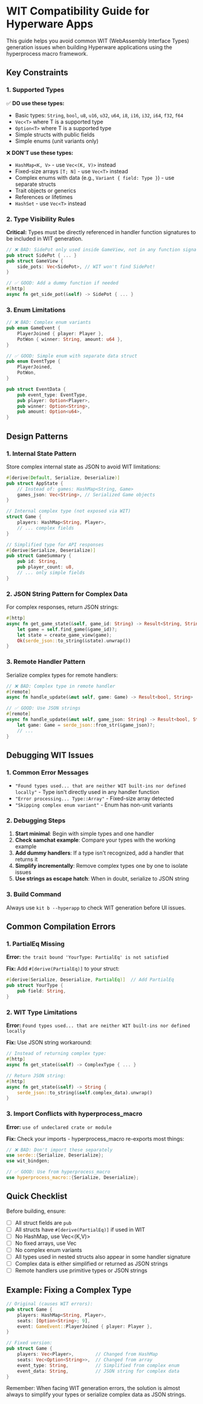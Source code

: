 # WIT Compatibility Guide for Hyperware Apps

This guide helps you avoid common WIT (WebAssembly Interface Types) generation issues when building Hyperware applications using the hyperprocess macro framework.

## Key Constraints

### 1. Supported Types
✅ **DO use these types:**
- Basic types: `String`, `bool`, `u8`, `u16`, `u32`, `u64`, `i8`, `i16`, `i32`, `i64`, `f32`, `f64`
- `Vec<T>` where T is a supported type
- `Option<T>` where T is a supported type
- Simple structs with public fields
- Simple enums (unit variants only)

❌ **DON'T use these types:**
- `HashMap<K, V>` - use `Vec<(K, V)>` instead
- Fixed-size arrays `[T; N]` - use `Vec<T>` instead
- Complex enums with data (e.g., `Variant { field: Type }`) - use separate structs
- Trait objects or generics
- References or lifetimes
- `HashSet` - use `Vec<T>` instead

### 2. Type Visibility Rules

**Critical:** Types must be directly referenced in handler function signatures to be included in WIT generation.

```rust
// ❌ BAD: SidePot only used inside GameView, not in any function signature
pub struct SidePot { ... }
pub struct GameView {
    side_pots: Vec<SidePot>, // WIT won't find SidePot!
}

// ✅ GOOD: Add a dummy function if needed
#[http]
async fn get_side_pot(&self) -> SidePot { ... }
```

### 3. Enum Limitations

```rust
// ❌ BAD: Complex enum variants
pub enum GameEvent {
    PlayerJoined { player: Player },
    PotWon { winner: String, amount: u64 },
}

// ✅ GOOD: Simple enum with separate data struct
pub enum EventType {
    PlayerJoined,
    PotWon,
}

pub struct EventData {
    pub event_type: EventType,
    pub player: Option<Player>,
    pub winner: Option<String>,
    pub amount: Option<u64>,
}
```

## Design Patterns

### 1. Internal State Pattern
Store complex internal state as JSON to avoid WIT limitations:

```rust
#[derive(Default, Serialize, Deserialize)]
pub struct AppState {
    // Instead of: games: HashMap<String, Game>
    games_json: Vec<String>, // Serialized Game objects
}

// Internal complex type (not exposed via WIT)
struct Game {
    players: HashMap<String, Player>,
    // ... complex fields
}

// Simplified type for API responses
#[derive(Serialize, Deserialize)]
pub struct GameSummary {
    pub id: String,
    pub player_count: u8,
    // ... only simple fields
}
```

### 2. JSON String Pattern for Complex Data
For complex responses, return JSON strings:

```rust
#[http]
async fn get_game_state(&self, game_id: String) -> Result<String, String> {
    let game = self.find_game(&game_id)?;
    let state = create_game_view(game);
    Ok(serde_json::to_string(&state).unwrap())
}
```

### 3. Remote Handler Pattern
Serialize complex types for remote handlers:

```rust
// ❌ BAD: Complex type in remote handler
#[remote]
async fn handle_update(&mut self, game: Game) -> Result<bool, String>

// ✅ GOOD: Use JSON strings
#[remote]
async fn handle_update(&mut self, game_json: String) -> Result<bool, String> {
    let game: Game = serde_json::from_str(&game_json)?;
    // ...
}
```

## Debugging WIT Issues

### 1. Common Error Messages
- `"Found types used... that are neither WIT built-ins nor defined locally"` - Type isn't directly used in any handler function
- `"Error processing... Type::Array"` - Fixed-size array detected
- `"Skipping complex enum variant"` - Enum has non-unit variants

### 2. Debugging Steps
1. **Start minimal**: Begin with simple types and one handler
2. **Check samchat example**: Compare your types with the working example
3. **Add dummy handlers**: If a type isn't recognized, add a handler that returns it
4. **Simplify incrementally**: Remove complex types one by one to isolate issues
5. **Use strings as escape hatch**: When in doubt, serialize to JSON string

### 3. Build Command
Always use `kit b --hyperapp` to check WIT generation before UI issues.

## Common Compilation Errors

### 1. PartialEq Missing
**Error:** `the trait bound 'YourType: PartialEq' is not satisfied`

**Fix:** Add `#[derive(PartialEq)]` to your struct:
```rust
#[derive(Serialize, Deserialize, PartialEq)]  // Add PartialEq
pub struct YourType {
    pub field: String,
}
```

### 2. WIT Type Limitations
**Error:** `Found types used... that are neither WIT built-ins nor defined locally`

**Fix:** Use JSON string workaround:
```rust
// Instead of returning complex type:
#[http]
async fn get_state(&self) -> ComplexType { ... }

// Return JSON string:
#[http]
async fn get_state(&self) -> String {
    serde_json::to_string(&self.complex_data).unwrap()
}
```

### 3. Import Conflicts with hyperprocess_macro
**Error:** `use of undeclared crate or module`

**Fix:** Check your imports - hyperprocess_macro re-exports most things:
```rust
// ❌ BAD: Don't import these separately
use serde::{Serialize, Deserialize};
use wit_bindgen;

// ✅ GOOD: Use from hyperprocess_macro
use hyperprocess_macro::{Serialize, Deserialize};
```

## Quick Checklist

Before building, ensure:
- [ ] All struct fields are `pub`
- [ ] All structs have `#[derive(PartialEq)]` if used in WIT
- [ ] No HashMap, use Vec<(K,V)>
- [ ] No fixed arrays, use Vec
- [ ] No complex enum variants
- [ ] All types used in nested structs also appear in some handler signature
- [ ] Complex data is either simplified or returned as JSON strings
- [ ] Remote handlers use primitive types or JSON strings

## Example: Fixing a Complex Type

```rust
// Original (causes WIT errors):
pub struct Game {
    players: HashMap<String, Player>,
    seats: [Option<String>; 9],
    event: GameEvent::PlayerJoined { player: Player },
}

// Fixed version:
pub struct Game {
    players: Vec<Player>,        // Changed from HashMap
    seats: Vec<Option<String>>,  // Changed from array
    event_type: String,          // Simplified from complex enum
    event_data: String,          // JSON string for complex data
}
```

Remember: When facing WIT generation errors, the solution is almost always to simplify your types or serialize complex data as JSON strings.
